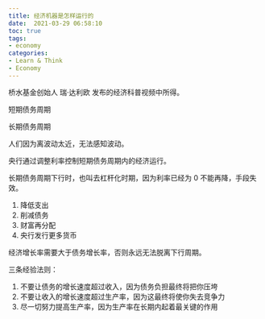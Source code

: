 ```yaml
---
title: 经济机器是怎样运行的
date:  2021-03-29 06:58:10
toc: true
tags: 
- economy
categories:
- Learn & Think
- Economy
---
```


桥水基金创始人 瑞·达利欧 发布的经济科普视频中所得。

<!-- more -->

短期债务周期

长期债务周期

人们因为离波动太近，无法感知波动。

央行通过调整利率控制短期债务周期内的经济运行。

长期债务周期下行时，也叫去杠杆化时期，因为利率已经为 0 不能再降，手段失效。

1. 降低支出
2. 削减债务
3. 财富再分配
4. 央行发行更多货币

经济增长率需要大于债务增长率，否则永远无法脱离下行周期。



三条经验法则：

1. 不要让债务的增长速度超过收入，因为债务负担最终将把你压垮
2. 不要让收入的增长速度超过生产率，因为这最终将使你失去竞争力
3. 尽一切努力提高生产率，因为生产率在长期内起着最关键的作用









 